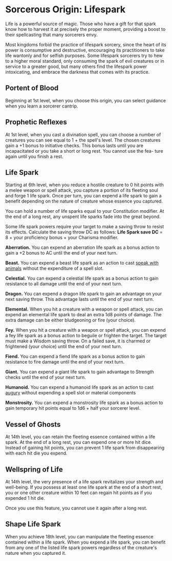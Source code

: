 # Sorcerous Origin: Lifespark
Life is a powerful source of magic. Those who have a gift for that spark know how to harvest it at precisely the proper moment, providing a boost to their spellcasting that many sorcerers envy.  

Most kingdoms forbid the practice of lifespark sorcery, since the heart of its power is consumptive and destructive, encouraging its practitioners to take life wantonly and for selfish purposes. Some lifespark sorcerers try to hew to a higher moral standard, only consuming the spark of evil creatures or in service to a greater good, but many others find the lifespark power intoxicating, and embrace the darkness that comes with its practice.























## Portent of Blood
Beginning at 1st level, when you choose this origin, you can select guidance when you learn a sorcerer cantrip.

## Prophetic Reflexes
At 1st level, when you cast a divination spell, you can choose a number of creatures you can see equal to 1 + the spell's level. The chosen creatures gain a +1 bonus to initiative checks. This bonus lasts until you are incapacitated or you take a short or long rest. You cannot use the fea- ture again until you finish a rest.

## Life Spark
Starting at 6th level, when you reduce a hostile creature to 0 hit points with a melee weapon or spell attack, you capture a portion of its fleeting soul and forge 1 life spark. Once per turn, you can expend a life spark to gain a benefit depending on the nature of creature whose essence you captured.

You can hold a number of life sparks equal to your Constitution modifier. At the end of a long rest, any unspent life sparks fade into the great beyond.

Some life spark powers require your target to make a saving throw to resist its effects. Calculate the saving throw DC as follows: **Life Spark save DC** = 8 + your proficiency bonus + your Charisma modifier.

**Aberration.** You can expend an aberration life spark as a bonus action to gain a +2 bonus to AC until the end of your next turn.

**Beast.** You can expend a beast life spark as an action to cast [speak with animals](../../Magic/Spells/speak-with-animals.md) without the expenditure of a spell slot.

**Celestial.** You can expend a celestial life spark as a bonus action to gain resistance to all damage until the end of your next turn.

**Dragon.** You can expend a dragon life spark to gain an advantage on your next saving throw. This advantage lasts until the end of your next turn.

**Elemental.** When you hit a creature with a weapon or spell attack, you can expend an elemental life spark to deal an extra 1d8 points of damage. The extra damage can be either bludgeoning or fire (your choice).

**Fey.** When you hit a creature with a weapon or spell attack, you can expend a fey life spark as a bonus action to beguile or frighten the target. The target must make a Wisdom saving throw. On a failed save, it is charmed or frightened (your choice) until the end of your next turn.

**Fiend.** You can expend a fiend life spark as a bonus action to gain resistance to fire damage until the end of your next turn.

**Giant.** You can expend a giant life spark to gain advantage to Strength checks until the end of your next turn.

**Humanoid.** You can expend a humanoid life spark as an action to cast [augury](../../Magic/Spells/augury.md) without expending a spell slot or material components

**Monstrosity.** You can expend a monstrosity life spark as a bonus action to gain temporary hit points equal to 1d6 + half your sorcerer level.

## Vessel of Ghosts
At 14th level, you can retain the fleeting essence contained within a life spark. At the end of a long rest, you can expend one or more hit dice. Instead of gaining hit points, you can prevent 1 life spark from disappearing with each hit die you expend.

## Wellspring of Life
At 14th level, the very presence of a life spark revitalizes your strength and well-being. If you possess at least one life spark at the end of a short rest, you or one other creature within 10 feet can regain hit points as if you expended 1 hit die.

Once you use this feature, you cannot use it again after a long rest.

## Shape Life Spark
When you achieve 18th level, you can manipulate the fleeting essence contained within a life spark. When you expend a life spark, you can benefit from any one of the listed life spark powers regardless of the creature's nature when you captured it.
